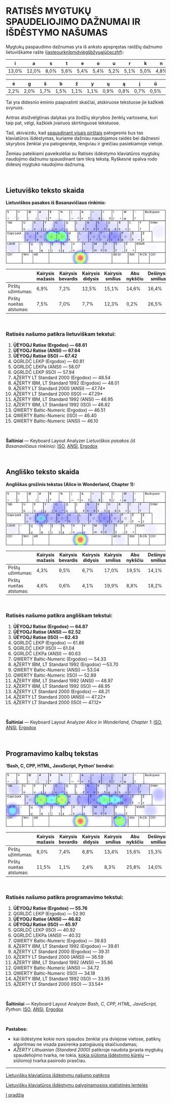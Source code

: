 
# RATISĖS MYGTUKŲ SPAUDELIOJIMO DAŽNUMAI IR IŠDĖSTYMO NAŠUMAS

Mygtukų paspaudimo dažnumas yra iš anksto apspręstas raidžių dažnumo lietuviškame rašte ([iasteourknlpmdvjėgšbžyųąįūčęczhf](lt-raidziu-daznumas.txt)):

|  i  |  a  |  s  |  t  |  e  |  o  |  u  |  r  |  k  |  n  |  l  |  p  |  m  |  d  |  v  |  j  |
|-----|-----|-----|-----|-----|-----|-----|-----|-----|-----|-----|-----|-----|-----|-----|-----|
|13,0%|12,0%| 8,0%| 5,6%| 5,4%| 5,4%| 5,2%| 5,1%| 5,0%| 4,8%| 3,2%| 3,0%| 3,0%| 2,7%| 2,5%| 2,2%|

|  ė  |  g  |  š  |  b  |  ž  |  y  |  ų  |  ą  |  į  |  ū  |  č  |  ę  |  c  |  z  |  h  |  f  |
|-----|-----|-----|-----|-----|-----|-----|-----|-----|-----|-----|-----|-----|-----|-----|-----|
| 2,2%| 2,0%| 1,7%| 1,5%| 1,1%| 1,1%| 0,9%| 0,8%| 0,7%| 0,5%| 0,4%| 0,4%| 0,2%| 0,2%| 0,1%| 0,1%|

Tai yra didesnio ėminio paapvalinti skaičiai, atskiruose tekstuose jie kažkiek svyruos.

Antras atsižvelgtinas dalykas yra žodžių skyrybos ženklų vartosena, kuri taip pat, vėlgi, kažkiek įvairuos skirtinguose tekstuose.

Tad, akivaizdu, kad [spausdinant visais pirštais](spausdinimo-visais-pirstais-tvarka.md) patogesnis bus tas klaviatūros išdėstymas, kuriame dažniau naudojamos raidės bei dažnesni skyrybos ženklai yra patogesnėje, lengviau ir greičiau pasiekiamoje vietoje.

Žemiau pateikiami paveikslėliai su Ratisės išdėstymo klaviatūros mygtukų naudojimo dažnumu spausdinant tam tikrą tekstą. Ryškesnė spalva rodo didesnį mygtuko naudojimo dažnumą.

<br>

## Lietuviško teksto skaida

__Lietuviškos pasakos iš Basanavičiaus rinkinio:__

![Mygtukų naudojimas Ratisės išdėstyme renkant lietuvišką tekstą](images/ratises-mygtuku-naudojimas.png)

||Kairysis mažasis|Kairysis bevardis|Kairysis didysis|Kairysis smilius|Abu nykščiu|Dešinysis smilius|Dešinysis didysis|Dešinysis bevardis|Dešinysis mažasis|
|------------------------|----------|-----------|----------|----------|--------|----------|----------|-----------|----------|
|    Pirštų užimtumas:   |   6,9%   |   7,2%    |   12,5%  |   15,1%  |  14,6% |   16,4%  |   12,4%  |    8,8%   |   6,3%   |
|Pirštų nueitas atstumas:|   7,5%   |   7,0%    |    7,7%  |   12,3%  |   0,2% |   26,5%  |   20,9%  |    5,9%   |  12,0%   |

<br>

### Ratisės našumo patikra lietuviškam tekstui:

   1. __ŪĖYOQJ Ratise (Ergodox) — 68.61__
   2. __ŪĖYOQJ Ratise (ANSI) — 67.64__
   3. __ŪĖYOQJ Ratise (ISO) — 67.42__
   4. QGRLDČ LEKP (Ergodox) — 60.81
   5. QGRLDČ LEKPa (ANSI) — 58.07
   6. QGRLDČ LEKP (ISO) — 57.94
   7. ĄŽERTY LT Standard 2000 (Ergodox) — 48.54
   8. ĄŽERTY IBM, LT Standard 1992 (Ergodox) — 48.01
   9. ĄŽERTY LT Standard 2000 (ANSI) — 47.74*
   10. ĄŽERTY LT Standard 2000 (ISO) — 47.29*
   11. ĄŽERTY IBM, LT Standard 1992 (ANSI) — 46.95
   12. ĄŽERTY IBM, LT Standard 1992 (ISO) — 46.82
   13. QWERTY Baltic-Numeric (Ergodox) — 46.51
   14. QWERTY Baltic-Numeric (ISO) — 46.40
   15. QWERTY Baltic-Numeric (ANSI) — 46.10

<br>

__Šaltiniai__ — Keyboard Layout Analyzer _Lietuviškos pasakos (iš Basanavičiaus rinkinio)_: [ISO](http://patorjk.com/keyboard-layout-analyzer/#/load/STk23sfB), [ANSI](http://patorjk.com/keyboard-layout-analyzer/#/load/rQDGFz81), [Ergodox](http://patorjk.com/keyboard-layout-analyzer/#/load/j3vlH9WZ)

<br>

## Angliško teksto skaida

__Angliškas grožinis tekstas (Alice in Wonderland, Chapter 1):__

![Mygtukų naudojimas Ratisės išdėstyme renkant anglišką tekstą](images/ratises-mygtuku-naudojimas-angliskas.png)

||Kairysis mažasis|Kairysis bevardis|Kairysis didysis|Kairysis smilius|Abu nykščiu|Dešinysis smilius|Dešinysis didysis|Dešinysis bevardis|Dešinysis mažasis|
|------------------------|----------|-----------|----------|----------|--------|----------|----------|-----------|----------|
|    Pirštų užimtumas:   |   4,3%   |   9,5%    |    6,7%  |   17,0%  |  19,5% |   14,1%  |   13,1%  |    6,3%   |   9,4%   |
|Pirštų nueitas atstumas:|   4,6%   |   0,6%    |    4,1%  |   19,9%  |   8,8% |   18,2%  |   13,9%  |    4,0%   |  25,8%   |

<br>

### Ratisės našumo patikra angliškam tekstui:

   1. __ŪĖYOQJ Ratise (Ergodox) — 64.87__
   2. __ŪĖYOQJ Ratise (ANSI) — 62.52__
   3. __ŪĖYOQJ Ratise (ISO) — 62.43__
   4. QGRLDČ LEKP (Ergodox) — 61.86
   5. QGRLDČ LEKP (ISO) — 61.04
   6. QGRLDČ LEKPa (ANSI) — 60.63
   7. QWERTY Baltic-Numeric (Ergodox) — 54.33
   8. ĄŽERTY IBM, LT Standard 1992 (Ergodox) —53.70
   9. QWERTY Baltic-Numeric (ANSI) — 53.04
   10. QWERTY Baltic-Numeric (ISO) — 52.89
   11. ĄŽERTY IBM, LT Standard 1992 (ANSI) — 48.97
   12. ĄŽERTY IBM, LT Standard 1992 (ISO) — 48.95
   13. ĄŽERTY LT Standard 2000 (Ergodox) — 48.21
   14. ĄŽERTY LT Standard 2000 (ANSI) — 47.22*
   15. ĄŽERTY LT Standard 2000 (ISO) — 47.12*

<br>

__Šaltiniai__ — Keyboard Layout Analyzer _Alice in Wonderland, Chapter 1_: [ISO](http://patorjk.com/keyboard-layout-analyzer/#/load/8cXCDNrm), [ANSI](http://patorjk.com/keyboard-layout-analyzer/#/load/88skV92F), [Ergodox](http://patorjk.com/keyboard-layout-analyzer/#/load/z12tW3Lb)

<br>

## Programavimo kalbų tekstas

__‘Bash, C, CPP, HTML, JavaScript, Python’ bendrai:__

![Mygtukų naudojimas Ratisės išdėstyme renkant programavimo kalbų tekstą](images/ratises-mygtuku-naudojimas-programavimas.png)

||Kairysis mažasis|Kairysis bevardis|Kairysis didysis|Kairysis smilius|Abu nykščiu|Dešinysis smilius|Dešinysis didysis|Dešinysis bevardis|Dešinysis mažasis|
|------------------------|----------|-----------|----------|----------|--------|----------|----------|-----------|----------|
|    Pirštų užimtumas:   |   8,0%   |   7,4%    |   6,8%   |   13,4%  |  15,6% |   15,3%  |   9,9%   |    9,8%   |   13,9%  |
|Pirštų nueitas atstumas:|  11,5%   |   1,1%    |   2,4%   |    8,3%  |  25,8% |   14,0%  |   6,8%   |    9,1%   |   20,9%  |

<br>

### Ratisės našumo patikra programavimo tekstui:

   1. __ŪĖYOQJ Ratise (Ergodox) — 55.76__
   2. QGRLDČ LEKP (Ergodox) — 52.90
   3. __ŪĖYOQJ Ratise (ANSI) — 46.82__
   4. __ŪĖYOQJ Ratise (ISO) — 45.97__
   5. QGRLDČ LEKP (ISO) — 40.92
   6. QGRLDČ LEKPa (ANSI) — 40.32
   7. QWERTY Baltic-Numeric (Ergodox) — 39.83
   8. ĄŽERTY IBM, LT Standard 1992 (Ergodox) — 39.61
   9. ĄŽERTY LT Standard 2000 (Ergodox) — 39.31
   10. ĄŽERTY LT Standard 2000 (ANSI) — 36.59
   11. ĄŽERTY IBM, LT Standard 1992 (ANSI) — 35.86
   12. QWERTY Baltic-Numeric (ANSI) — 34.72
   13. QWERTY Baltic-Numeric (ISO) — 34.18
   14. ĄŽERTY IBM, LT Standard 1992 (ISO) — 33.95
   15. ĄŽERTY LT Standard 2000 (ISO) — 33.54*

<br>

__Šaltiniiai__ — Keyboard Layout Analyzer _Bash, C, CPP, HTML, JavaScript, Python_: [ISO](http://patorjk.com/keyboard-layout-analyzer/#/load/Qz6cKHCn), [ANSI](http://patorjk.com/keyboard-layout-analyzer/#/load/5KK2VlQ1), [Ergodox](http://patorjk.com/keyboard-layout-analyzer/#/load/sBxvL6Kx)

<br>

__Pastabos:__
- kai išdėstyme kokie nors spaudos ženklai yra dviejose vietose, patikrų algoritmas ne visada pasirenka patogiausią skaičiuodamas;
- _AŽERTY Lithuanian (Standard 2000)_ patikroje naudota įprasta mygtukų spaudeliojimo tvarka, ne tokia, [kokia siūloma išdėstymo kūrėjų](http://www.ims.mii.lt/klav/raida.html) — siūlomoji tvarka pasirodo prasčiau.

-------------------------

[Lietuviškų klaviatūros išdėstymų našumo patikros](https://albuck.github.io/lithuanian-keyboard-layouts/lt-isdestymu-patikros.html)

[Lietuviškų klaviatūros išdėstymų palyginamosios statistinės lentelės](https://albuck.github.io/lithuanian-keyboard-layouts/lt-isdestymu-statistines-lenteles.html)

[Į pradžią](../README.md)
